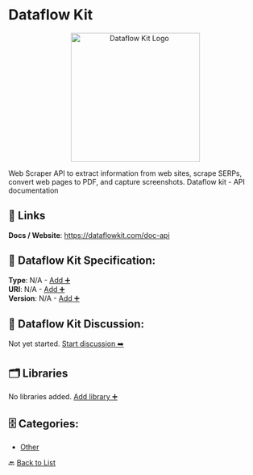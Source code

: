 # Dataflow Kit
<p align="center">
    <img width="256" src="https://raw.githubusercontent.com/apis-list/apis-list/main/apis/dataflow-kit/logo_256x256.png" alt="Dataflow Kit Logo"/>
</p>
Web Scraper API to extract information from web sites, scrape SERPs, convert web pages to PDF, and capture screenshots. Dataflow kit - API documentation

##  🔗 Links
**Docs / Website**: https://dataflowkit.com/doc-api

## 🧬 Dataflow Kit Specification:
**Type**: N/A - [Add ➕](https://github.com/apis-list/apis-list/edit/main/apis.yaml#L4752)  
**URI**: N/A - [Add ➕](https://github.com/apis-list/apis-list/edit/main/apis.yaml#L4752)  
**Version**: N/A - [Add ➕](https://github.com/apis-list/apis-list/edit/main/apis.yaml#L4752)

## 💬 Dataflow Kit Discussion:
Not yet started. [Start discussion ➡️](https://github.com/apis-list/apis-list/discussions/new)

## 🗂️ Libraries

No libraries added. [Add library ➕](https://github.com/apis-list/apis-list/edit/main/apis.yaml#L4752)    


## 🗄️ Categories:
- [Other](https://github.com/apis-list/apis-list#other-)

🔙  [Back to List](https://github.com/apis-list/apis-list)

